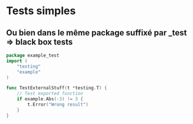 <!-- .slide: class="with-code-bg-dark" -->

# Tests simples

## Ou bien dans le même package suffixé par \_test ⇒ black box tests

```go
package example_test
import (
    "testing"
    "example"
)

func TestExternalStuff(t *testing.T) {
    // Test exported function
    if example.Abs(-3) != 3 {
        t.Error("Wrong result")
    }
}
```
